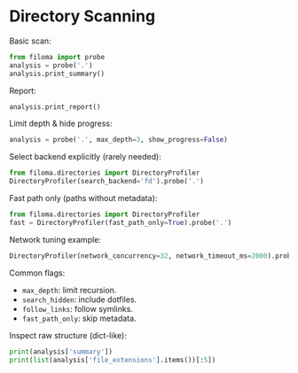 # Directory Scanning

Basic scan:
```python
from filoma import probe
analysis = probe('.')
analysis.print_summary()
```

Report:
```python
analysis.print_report()
```

Limit depth & hide progress:
```python
analysis = probe('.', max_depth=3, show_progress=False)
```

Select backend explicitly (rarely needed):
```python
from filoma.directories import DirectoryProfiler
DirectoryProfiler(search_backend='fd').probe('.')
```

Fast path only (paths without metadata):
```python
from filoma.directories import DirectoryProfiler
fast = DirectoryProfiler(fast_path_only=True).probe('.')
```

Network tuning example:
```python
DirectoryProfiler(network_concurrency=32, network_timeout_ms=2000).probe('/mnt/nfs')
```

Common flags:
- `max_depth`: limit recursion.
- `search_hidden`: include dotfiles.
- `follow_links`: follow symlinks.
- `fast_path_only`: skip metadata.

Inspect raw structure (dict-like):
```python
print(analysis['summary'])
print(list(analysis['file_extensions'].items())[:5])
```
